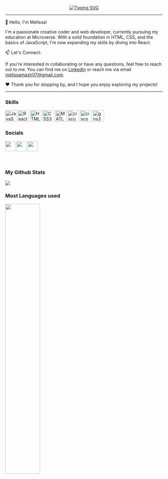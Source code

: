 <p align="center">
<a href="https://github.com/=melybee-07">
    <img src="https://readme-typing-svg.demolab.com?font=Georgia&size=30&duration=2000&pause=70&multiline=true&width=900&height=120&lines=Melissa+Mazir;Computer+Network+and+Telecommunication+Engineer;Front+End+Developer" alt="Typing SVG" />
</a>
    <hr/>

👋 Hello, I'm Melissa!

I'm a passionate creative coder and web developer, currently pursuing my education at Microverse. With a solid foundation in HTML, CSS, and the basics of JavaScript, I'm now expanding my skills by diving into React.

📫 Let's Connect:

If you're interested in collaborating or have any questions, feel free to reach out to me. You can find me on <a href="https://www.linkedin.com/in/melissa-mazir-172574223/">LinkedIn</a> or reach me via email melissamazir07@gmail.com.

❤️ Thank you for stopping by, and I hope you enjoy exploring my projects!

<hr/>


### Skills 

<p align="left">
    <a href="https://developer.mozilla.org/en-US/docs/Web/JavaScript" target="_blank" rel="noreferrer"><img src="https://raw.githubusercontent.com/danielcranney/readme-generator/main/public/icons/skills/javascript-colored.svg" width="36" height="36" alt="JavaScript" /></a>
    <a href="https://reactjs.org/" target="_blank" rel="noreferrer"><img src="https://raw.githubusercontent.com/danielcranney/readme-generator/main/public/icons/skills/react-colored.svg" width="36" height="36" alt="React" /></a>
    <a href="https://developer.mozilla.org/en-US/docs/Glossary/HTML5" target="_blank" rel="noreferrer"><img src="https://raw.githubusercontent.com/danielcranney/readme-generator/main/public/icons/skills/html5-colored.svg" width="36" height="36" alt="HTML5" /></a>
    <a href="https://www.w3.org/TR/CSS/#css" target="_blank" rel="noreferrer"><img src="https://raw.githubusercontent.com/danielcranney/readme-generator/main/public/icons/skills/css3-colored.svg" width="36" height="36" alt="CSS3" /></a>
    <a href="https://www.mathworks.com/products/matlab.html" target="_blank" rel="noreferrer"><img src="https://upload.wikimedia.org/wikipedia/commons/2/21/Matlab_Logo.png" width="36" height="36" alt="MATLAB" /></a>
     <a href="https://www.netacad.com/fr/courses/packet-tracer" target="_blank" rel="noreferrer"><img src="https://github.com/melybee-07/melybee-07/assets/82408365/a2418896-ad62-4e43-a4ed-8b2f9a9c8294" width="36" height="36" alt="cisco packet tracer" /></a>
    <a href="https://www.cisco.com/c/fr_dz/index.html" target="_blank" rel="noreferrer"><img src="https://github.com/melybee-07/melybee-07/assets/82408365/f0205943-e9e7-4e0c-bcf2-e66f2cc75f93" width="36" height="36" alt="cisco" /></a>
     <a href="https://www.gns3.com/" target="_blank" rel="noreferrer"><img src="https://github.com/melybee-07/melybee-07/assets/82408365/cee84853-f7fe-4047-b836-a4f7f69a90e8" width="36" height="36" alt="gns3" /></a>
    
    
    
### Socials

<p align="left" style="back"> <a href="https://www.linkedin.com/in/melissa-mazir-172574223/" target="_blank" rel="noreferrer"><img src="https://raw.githubusercontent.com/danielcranney/readme-generator/main/public/icons/socials/linkedin.svg" width="32" height="32" /></a> 
    <a href="https://twitter.com/mazir_melissa" target="_blank" rel="noreferrer"><img src="https://raw.githubusercontent.com/danielcranney/readme-generator/main/public/icons/socials/twitter.svg" width="32" height="32" /></a>
<a href="https://discord.com/channels/@me" target="_blank" rel="noreferrer"><img src="https://upload.wikimedia.org/wikipedia/fr/4/4f/Discord_Logo_sans_texte.svg" width="32" height="32" /></a></p>
    <br/>

### My Github Stats
<img src="https://github-readme-stats.vercel.app/api?username=melybee-07&show_icons=true&theme=radical" />
  <br/> 
  
### Most Languages used
<img  width="47%" src="https://github-readme-stats.vercel.app/api/top-langs/?username=melybee-07&layout=compact" />
